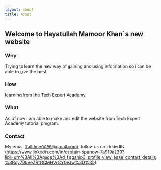```yaml
---
layout: about
title: About
---
```


## Welcome to Hayatullah Mamoor Khan`s new website

### Why

Trying to learn the new way of gaining and using information so i can be able to give the best.

### How

learning from the Tech Expert Academy.

### What

As of now i am able to make and edit the website from Tech Expert Academy tutorial program.

### Contact

My email (fulltime0099@gmail.com), follow us on LindedIN (https://www.linkedin.com/in/captain-sparrow-7a919a239?lipi=urn%3Ali%3Apage%3Ad_flagship3_profile_view_base_contact_details%3Bcy7QkVeZRtGQMHVrCY0eJw%3D%3D).
